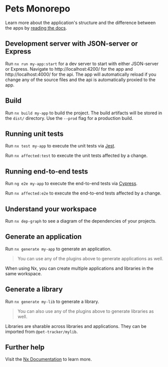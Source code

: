 # Pets Monorepo

Learn more about the application's structure and the difference between the apps by [reading the docs](./docs/architecture.md).

## Development server with JSON-server or Express

Run `nx run my-app:start` for a dev server to start with either JSON-server or Express. Navigate to http://localhost:4200/ for the app and http://localhost:4000/ for the api. The app will automatically reload if you change any of the source files and the api is automatically proxied to the app.

## Build

Run `nx build my-app` to build the project. The build artifacts will be stored in the `dist/` directory. Use the `--prod` flag for a production build.

## Running unit tests

Run `nx test my-app` to execute the unit tests via [Jest](https://jestjs.io).

Run `nx affected:test` to execute the unit tests affected by a change.

## Running end-to-end tests

Run `ng e2e my-app` to execute the end-to-end tests via [Cypress](https://www.cypress.io).

Run `nx affected:e2e` to execute the end-to-end tests affected by a change.

## Understand your workspace

Run `nx dep-graph` to see a diagram of the dependencies of your projects.

## Generate an application

Run `nx generate my-app` to generate an application.

> You can use any of the plugins above to generate applications as well.

When using Nx, you can create multiple applications and libraries in the same workspace.

## Generate a library

Run `nx generate my-lib` to generate a library.

> You can also use any of the plugins above to generate libraries as well.

Libraries are sharable across libraries and applications. They can be imported from `@pet-tracker/mylib`.

## Further help

Visit the [Nx Documentation](https://nx.dev) to learn more.
